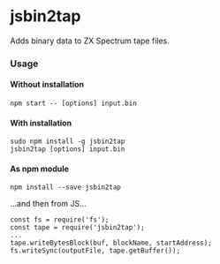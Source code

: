 # jsbin2tap

Adds binary data to ZX Spectrum tape files.

### Usage

#### Without installation
```
npm start -- [options] input.bin
```

#### With installation
```
sudo npm install -g jsbin2tap
jsbin2tap [options] input.bin
```

#### As npm module
```
npm install --save jsbin2tap
```
...and then from JS...
```
const fs = require('fs');
const tape = require('jsbin2tap');
...
tape.writeBytesBlock(buf, blockName, startAddress);
fs.writeSync(outputFile, tape.getBuffer());
```